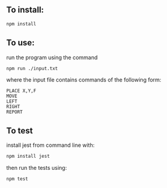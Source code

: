 ## To install: 

```bash
npm install
```

## To use: 

run the program using the command 

```bash
npm run ./input.txt
```

where the input file contains commands of the following form:

    PLACE X,Y,F
    MOVE
    LEFT
    RIGHT
    REPORT 

## To test

install jest from command line with:

```bash
npm install jest
```
then run the tests using:

```bash
npm test
```